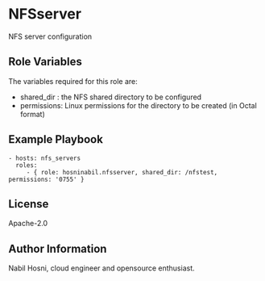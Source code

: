 NFSserver
=========

NFS server configuration



Role Variables
--------------
The variables required for this role are:
- shared_dir : the NFS shared directory to be configured
- permissions: Linux permissions for the directory to be created (in Octal format)


Example Playbook
----------------


    - hosts: nfs_servers
      roles:
         - { role: hosninabil.nfsserver, shared_dir: /nfstest, permissions: '0755' }

License
-------

Apache-2.0

Author Information
------------------

Nabil Hosni, cloud engineer and opensource enthusiast.
